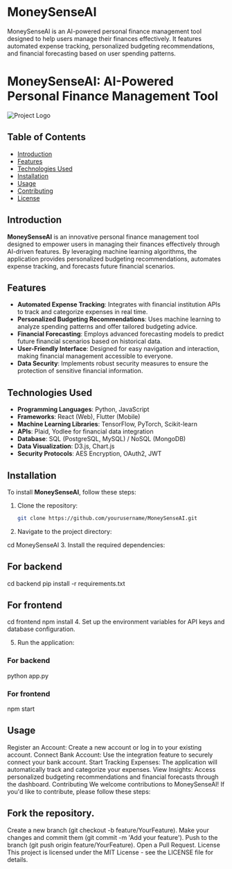 # MoneySenseAI
MoneySenseAI is an AI-powered personal finance management tool designed to help users manage their finances effectively. It features automated expense tracking, personalized budgeting recommendations, and financial forecasting based on user spending patterns.
# MoneySenseAI: AI-Powered Personal Finance Management Tool

![Project Logo](path_to_logo_image)

## Table of Contents
- [Introduction](#introduction)
- [Features](#features)
- [Technologies Used](#technologies-used)
- [Installation](#installation)
- [Usage](#usage)
- [Contributing](#contributing)
- [License](#license)

## Introduction

**MoneySenseAI** is an innovative personal finance management tool designed to empower users in managing their finances effectively through AI-driven features. By leveraging machine learning algorithms, the application provides personalized budgeting recommendations, automates expense tracking, and forecasts future financial scenarios.

## Features

- **Automated Expense Tracking**: Integrates with financial institution APIs to track and categorize expenses in real time.
- **Personalized Budgeting Recommendations**: Uses machine learning to analyze spending patterns and offer tailored budgeting advice.
- **Financial Forecasting**: Employs advanced forecasting models to predict future financial scenarios based on historical data.
- **User-Friendly Interface**: Designed for easy navigation and interaction, making financial management accessible to everyone.
- **Data Security**: Implements robust security measures to ensure the protection of sensitive financial information.

## Technologies Used

- **Programming Languages**: Python, JavaScript
- **Frameworks**: React (Web), Flutter (Mobile)
- **Machine Learning Libraries**: TensorFlow, PyTorch, Scikit-learn
- **APIs**: Plaid, Yodlee for financial data integration
- **Database**: SQL (PostgreSQL, MySQL) / NoSQL (MongoDB)
- **Data Visualization**: D3.js, Chart.js
- **Security Protocols**: AES Encryption, OAuth2, JWT

## Installation

To install **MoneySenseAI**, follow these steps:

1. Clone the repository:
   ```bash
   git clone https://github.com/yourusername/MoneySenseAI.git

2. Navigate to the project directory:


cd MoneySenseAI
3. Install the required dependencies:


## For backend
cd backend
pip install -r requirements.txt

## For frontend
cd frontend
npm install
4. Set up the environment variables for API keys and database configuration.

5. Run the application:


### For backend
python app.py

### For frontend
npm start
## Usage
Register an Account: Create a new account or log in to your existing account.
Connect Bank Account: Use the integration feature to securely connect your bank account.
Start Tracking Expenses: The application will automatically track and categorize your expenses.
View Insights: Access personalized budgeting recommendations and financial forecasts through the dashboard.
Contributing
We welcome contributions to MoneySenseAI! If you'd like to contribute, please follow these steps:

## Fork the repository.
Create a new branch (git checkout -b feature/YourFeature).
Make your changes and commit them (git commit -m 'Add your feature').
Push to the branch (git push origin feature/YourFeature).
Open a Pull Request.
License
This project is licensed under the MIT License - see the LICENSE file for details.
   
